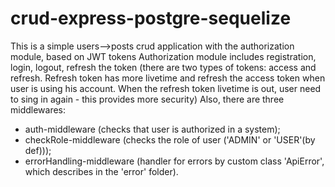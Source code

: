 # crud-express-postgre-sequelize
This is a simple users-->posts crud application with the authorization module, based on JWT tokens
Authorization module includes registration, login, logout, refresh the token (there are two types of tokens:
access and refresh. Refresh token has more livetime and refresh the access token when user is using his account.
When the refresh token livetime is out, user need to sing in again - this provides more security)
Also, there are three middlewares: 
- auth-middleware (checks that user is authorized in a system); 
- checkRole-middleware (checks the role of user ('ADMIN' or 'USER'(by def)));
- errorHandling-middleware (handler for errors by custom class 'ApiError', which describes in the 'error' folder).
